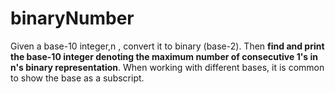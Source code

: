 # binaryNumber

<p>Given a base-10 integer,n , convert it to binary (base-2). Then <b>find and print the base-10 integer denoting the maximum number of consecutive 1's in n's binary representation</b>. When working with different bases, it is common to show the base as a subscript.</p>
